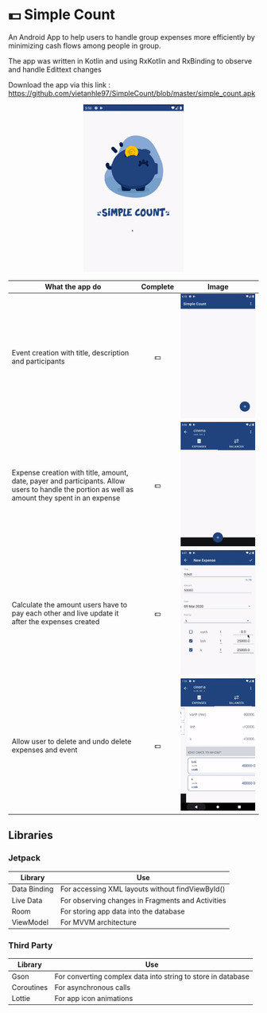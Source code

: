 # :dollar: Simple Count

An Android App to help users to handle group expenses more efficiently by minimizing cash flows among people in group.

The app was written in Kotlin and using RxKotlin and RxBinding to observe and handle Edittext changes

Download the app via this link : https://github.com/vietanhle97/SimpleCount/blob/master/simple_count.apk

<p align="center">
  <img width="40%" src="app_start.gif">
</p>

| What the app do                                                                                                                                 | Complete |                   Image                       |
| ------------------------------------------------------------------------------------------------------------------------------------------------| :------: | :-------------------------------------------: |
| Event creation with title, description and participants                                                                                         | :dollar: | <img width="100%" src="event_creation.gif">    |
| Expense creation with title, amount, date, payer and participants. Allow users to handle the portion as well as amount they spent in an expense | :dollar: | <img width="100%" src="expense_creation_1.gif">|
| Calculate the amount users have to pay each other and live update it after the expenses created                                                 | :dollar: | <img width="100%" src="expense_creation_2.gif">|
| Allow user to delete and undo delete expenses and event| :dollar: | <img width="100%" src="handle_delete.gif"> |
                                     



## Libraries

### Jetpack

| Library      | Use                                                                           |
| ------------ | ----------------------------------------------------------------------------- |
| Data Binding | For accessing XML layouts without findViewById()                              |
| Live Data    | For observing changes in Fragments and Activities                             | 
| Room         | For storing app data into the database                                        |
| ViewModel    | For MVVM architecture                                                         |

### Third Party

| Library    | Use                                                          |
| ---------- | ------------------------------------------------------------ |
| Gson       | For converting complex data into string to store in database |
| Coroutines | For asynchronous calls                                       |
| Lottie     | For app icon animations                                      |
